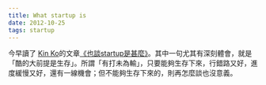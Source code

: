 ```yaml
---
title: What startup is
date: 2012-10-25
tags: startup
---
```


今早讀了 [Kin Ko](https://twitter.com/ckxpress)的文章[《也談startup是甚麼》](http://web.archive.org/web/20130527220257/http://ckxpress.com/2012/10/25/what-startup-is)。其中一句尤其有深刻體會，就是「酷的大前提是生存」。所謂「有打未為輸」，只要能夠生存下來，行錯路又好，進度緩慢又好，還有一線機會；但不能夠生存下來的，則再怎麼談也沒意義。

